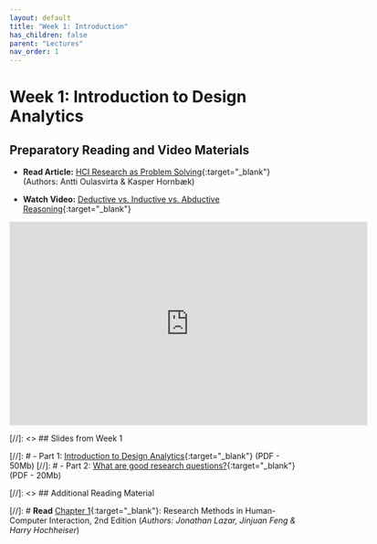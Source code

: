 ```yaml
---
layout: default
title: "Week 1: Introduction"
has_children: false
parent: "Lectures"
nav_order: 1
---
```


# Week 1: Introduction to Design Analytics

## Preparatory Reading and Video Materials

- **Read Article:** [HCI Research as Problem Solving](https://brightspace.tudelft.nl/content/enforced/500425-IOB6-E8+2022+3/HCI%20Research%20as%20Problem%20Solving.pdf?_&d2lSessionVal=P9N0bFGpKFCKXseFv7jM9li0K&ou=500425){:target="\_blank"} (Authors: Antti Oulasvirta & Kasper Hornbæk)

- **Watch Video:** [Deductive vs. Inductive vs. Abductive Reasoning](https://youtu.be/jX3OXwpEpl8){:target="\_blank"}

<iframe width="627" height="357" src="https://www.youtube.com/embed/jX3OXwpEpl8?si=1fMary-zhEaWy7-T" title="Deductive vs Inductive vs Abductive Reasoning | LiveScience" frameborder="0" allow="accelerometer; autoplay; clipboard-write; encrypted-media; gyroscope; picture-in-picture; web-share" allowfullscreen></iframe>

<!-- **Introduce yourself:** https://miro.com/app/board/uXjVPq1hZxE=/?share_link_id=910567593245 -->

<!-- **Fill-in this survey (5-10 minutes):** https://forms.gle/di2sffU6CWJWL6Yp8 -->

[//]: <> ## Slides from Week 1

[//]: # - Part 1: [Introduction to Design Analytics]({{site.baseurl}}/assets/slides/23-01-1-Introduction.pdf){:target="\_blank"} (PDF - 50Mb)
[//]: # - Part 2: [What are good research questions?]({{site.baseurl}}/assets/slides/23-01-2-Research-Questions.pdf){:target="\_blank"} (PDF - 20Mb)

[//]: <> ## Additional Reading Material

[//]: # **Read** [Chapter 1](https://brightspace.tudelft.nl/content/enforced/500425-IOB6-E8+2022+3/Chapter-1---Introduction-to-HCI-r_2017_Research-Methods-in-Human-Computer-In.pdf?_&d2lSessionVal=P9N0bFGpKFCKXseFv7jM9li0K&ou=500425){:target="\_blank"}: Research Methods in Human-Computer Interaction, 2nd Edition (_Authors: Jonathan Lazar, Jinjuan Feng & Harry Hochheiser_)
